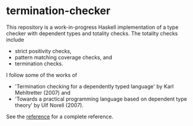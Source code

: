 # termination-checker

This repository is a work-in-progress Haskell implementation of a type checker with
dependent types and totality checks. The totality checks include 

- strict positivity checks,
- pattern matching coverage checks, and 
- termination checks. 

I follow some of the works of 
- 'Termination
checking for a dependently typed
language'
by Karl Mehltretter (2007) and 
- 'Towards a practical programming
language based on dependent type theory' by Ulf Norell (2007).

See the [reference](https://github.com/thealmarty/termination-checker/blob/master/Reference/reference.pdf) for a complete reference.